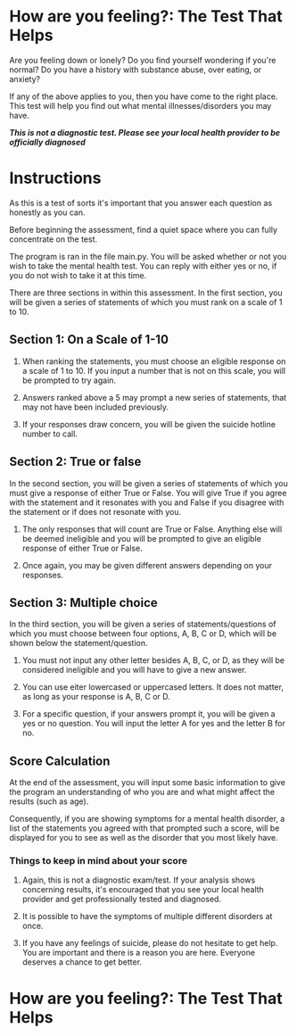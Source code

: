 # How are you feeling?: The Test That Helps

Are you feeling down or lonely? Do you find yourself wondering if you're normal? Do you have a history with substance abuse, over eating, or anxiety?

If any of the above applies to you, then you have come to the right place. This test will help you find out what mental illnesses/disorders you may have.

***This is not a diagnostic test. Please see your local health provider to be officially diagnosed***

# Instructions

As this is a test of sorts it's important that you answer each question as honestly as you can.

Before beginning the assessment, find a quiet space where you can fully concentrate on the test.

The program is ran in the file main.py. You will be asked whether or not you wish to take the mental health test. You can reply with either yes or no, if you do not wish to take it at this time.

There are three sections in within this assessment. In the first section, you will be given a series of statements of which you must rank on a scale of 1 to 10.

## Section 1: On a Scale of 1-10

1. When ranking the statements, you must choose an eligible response on a scale of 1 to 10. If you input a number that is not on this scale, you will be prompted to try again.

2. Answers ranked above a 5 may prompt a new series of statements, that may not have been included previously.

3. If your responses draw concern, you will be given the suicide hotline number to call.

## Section 2: True or false

In the second section, you will be given a series of statements of which you must give a response of either True or False. You will give True if you agree with the statement and it resonates with you and False if you disagree with the statement or if does not resonate with you.

1. The only responses that will count are True or False. Anything else will be deemed ineligible and you will be prompted to give an eligible response of either True or False.

2. Once again, you may be given different answers depending on your responses.

## Section 3: Multiple choice

In the third section, you will be given a series of statements/questions of which you must choose between four options, A, B, C or D, which will be shown below the statement/question.

1. You must not input any other letter besides A, B, C, or D, as they will be considered ineligible and you will have to give a new answer.

2. You can use eiter lowercased or uppercased letters. It does not matter, as long as your response is A, B, C or D.

3. For a specific question, if your answers prompt it, you will be given a yes or no question. You will input the letter A for yes and the letter B for no.

## Score Calculation

At the end of the assessment, you will input some basic information to give the program an understanding of who you are and what might affect the results (such as age).

Consequently, if you are showing symptoms for a mental health disorder, a list of the statements you agreed with that prompted such a score, will be displayed for you to see as well as the disorder that you most likely have.

### Things to keep in mind about your score

1. Again, this is not a diagnostic exam/test. If your analysis shows concerning results, it's encouraged that you see your local health provider and get professionally tested and diagnosed.

2. It is possible to have the symptoms of multiple different disorders at once.

3. If you have any feelings of suicide, please do not hesitate to get help. You are important and there is a reason you are here. Everyone deserves a chance to get better.

# How are you feeling?: The Test That Helps